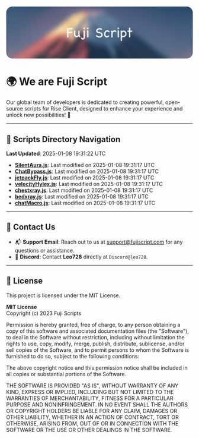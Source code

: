 ![Banner](.github/b.webp)

# 🌍 **We are Fuji Script**

Our global team of developers is dedicated to creating powerful, open-source scripts for Rise Client, designed to enhance your experience and unlock new possibilities! 🌟

---
<!-- SCRIPTS_NAVIGATION_START -->
## 📂 **Scripts Directory Navigation**

**Last Updated**: 2025-01-08 19:31:22 UTC

- **[SilentAura.js](scripts/SilentAura.js)**: Last modified on 2025-01-08 19:31:17 UTC
- **[ChatBypass.js](scripts/ChatBypass.js)**: Last modified on 2025-01-08 19:31:17 UTC
- **[jetpackFly.js](scripts/jetpackFly.js)**: Last modified on 2025-01-08 19:31:17 UTC
- **[velocityHylex.js](scripts/velocityHylex.js)**: Last modified on 2025-01-08 19:31:17 UTC
- **[chestxray.js](scripts/chestxray.js)**: Last modified on 2025-01-08 19:31:17 UTC
- **[bedxray.js](scripts/bedxray.js)**: Last modified on 2025-01-08 19:31:17 UTC
- **[chatMacro.js](scripts/chatMacro.js)**: Last modified on 2025-01-08 19:31:17 UTC

<!-- SCRIPTS_NAVIGATION_END -->

---

## 💬 **Contact Us**  
- 📬 **Support Email**: Reach out to us at [support@fujiscript.com](mailto:support@fujiscript.com) for any questions or assistance.  
- 💬 **Discord**: Contact **Leo728** directly at `Discord@leo728`.

---

## 📜 **License**

This project is licensed under the MIT License.  

**MIT License**  
Copyright (c) 2023 Fuji Scripts  

Permission is hereby granted, free of charge, to any person obtaining a copy of this software and associated documentation files (the "Software"), to deal in the Software without restriction, including without limitation the rights to use, copy, modify, merge, publish, distribute, sublicense, and/or sell copies of the Software, and to permit persons to whom the Software is furnished to do so, subject to the following conditions:  

The above copyright notice and this permission notice shall be included in all copies or substantial portions of the Software.  

THE SOFTWARE IS PROVIDED "AS IS", WITHOUT WARRANTY OF ANY KIND, EXPRESS OR IMPLIED, INCLUDING BUT NOT LIMITED TO THE WARRANTIES OF MERCHANTABILITY, FITNESS FOR A PARTICULAR PURPOSE AND NONINFRINGEMENT. IN NO EVENT SHALL THE AUTHORS OR COPYRIGHT HOLDERS BE LIABLE FOR ANY CLAIM, DAMAGES OR OTHER LIABILITY, WHETHER IN AN ACTION OF CONTRACT, TORT OR OTHERWISE, ARISING FROM, OUT OF OR IN CONNECTION WITH THE SOFTWARE OR THE USE OR OTHER DEALINGS IN THE SOFTWARE.  
